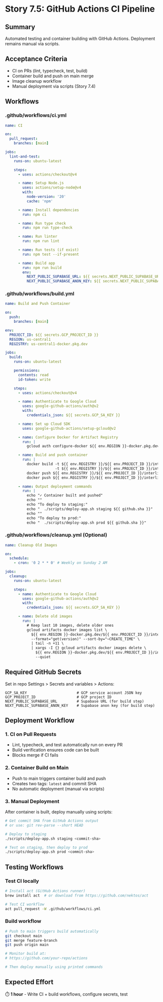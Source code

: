 # Story 7.5: GitHub Actions CI Pipeline

## Summary
Automated testing and container building with GitHub Actions. Deployment remains manual via scripts.

## Acceptance Criteria
- CI on PRs (lint, typecheck, test, build)
- Container build and push on main merge
- Image cleanup workflow
- Manual deployment via scripts (Story 7.4)

## Workflows

### .github/workflows/ci.yml
```yaml
name: CI

on:
  pull_request:
    branches: [main]

jobs:
  lint-and-test:
    runs-on: ubuntu-latest

    steps:
      - uses: actions/checkout@v4

      - name: Setup Node.js
        uses: actions/setup-node@v4
        with:
          node-version: '20'
          cache: 'npm'

      - name: Install dependencies
        run: npm ci

      - name: Run type check
        run: npm run type-check

      - name: Run linter
        run: npm run lint

      - name: Run tests (if exist)
        run: npm test --if-present

      - name: Build app
        run: npm run build
        env:
          NEXT_PUBLIC_SUPABASE_URL: ${{ secrets.NEXT_PUBLIC_SUPABASE_URL }}
          NEXT_PUBLIC_SUPABASE_ANON_KEY: ${{ secrets.NEXT_PUBLIC_SUPABASE_ANON_KEY }}
```

### .github/workflows/build.yml
```yaml
name: Build and Push Container

on:
  push:
    branches: [main]

env:
  PROJECT_ID: ${{ secrets.GCP_PROJECT_ID }}
  REGION: us-central1
  REGISTRY: us-central1-docker.pkg.dev

jobs:
  build:
    runs-on: ubuntu-latest

    permissions:
      contents: read
      id-token: write

    steps:
      - uses: actions/checkout@v4

      - name: Authenticate to Google Cloud
        uses: google-github-actions/auth@v2
        with:
          credentials_json: ${{ secrets.GCP_SA_KEY }}

      - name: Set up Cloud SDK
        uses: google-github-actions/setup-gcloud@v2

      - name: Configure Docker for Artifact Registry
        run: |
          gcloud auth configure-docker ${{ env.REGION }}-docker.pkg.dev

      - name: Build and push container
        run: |
          docker build -t ${{ env.REGISTRY }}/${{ env.PROJECT_ID }}/interlinear/app:${{ github.sha }} \
                       -t ${{ env.REGISTRY }}/${{ env.PROJECT_ID }}/interlinear/app:latest .
          docker push ${{ env.REGISTRY }}/${{ env.PROJECT_ID }}/interlinear/app:${{ github.sha }}
          docker push ${{ env.REGISTRY }}/${{ env.PROJECT_ID }}/interlinear/app:latest

      - name: Output deployment commands
        run: |
          echo "✓ Container built and pushed"
          echo ""
          echo "To deploy to staging:"
          echo "  ./scripts/deploy-app.sh staging ${{ github.sha }}"
          echo ""
          echo "To deploy to prod:"
          echo "  ./scripts/deploy-app.sh prod ${{ github.sha }}"
```

### .github/workflows/cleanup.yml (Optional)
```yaml
name: Cleanup Old Images

on:
  schedule:
    - cron: '0 2 * * 0' # Weekly on Sunday 2 AM

jobs:
  cleanup:
    runs-on: ubuntu-latest

    steps:
      - name: Authenticate to Google Cloud
        uses: google-github-actions/auth@v2
        with:
          credentials_json: ${{ secrets.GCP_SA_KEY }}

      - name: Delete old images
        run: |
          # Keep last 10 images, delete older ones
          gcloud artifacts docker images list \
            ${{ env.REGION }}-docker.pkg.dev/${{ env.PROJECT_ID }}/interlinear/app \
            --format="get(version)" --sort-by="~CREATE_TIME" \
            | tail -n +11 \
            | xargs -I {} gcloud artifacts docker images delete \
              ${{ env.REGION }}-docker.pkg.dev/${{ env.PROJECT_ID }}/interlinear/app:{} \
              --quiet
```

## Required GitHub Secrets
Set in repo Settings > Secrets and variables > Actions:

```
GCP_SA_KEY                       # GCP service account JSON key
GCP_PROJECT_ID                   # GCP project ID
NEXT_PUBLIC_SUPABASE_URL         # Supabase URL (for build step)
NEXT_PUBLIC_SUPABASE_ANON_KEY    # Supabase anon key (for build step)
```

## Deployment Workflow

### 1. CI on Pull Requests
- Lint, typecheck, and test automatically run on every PR
- Build verification ensures code can be built
- Blocks merge if CI fails

### 2. Container Build on Main
- Push to main triggers container build and push
- Creates two tags: `latest` and commit SHA
- No automatic deployment (manual via scripts)

### 3. Manual Deployment
After container is built, deploy manually using scripts:

```bash
# Get commit SHA from GitHub Actions output
# or use: git rev-parse --short HEAD

# Deploy to staging
./scripts/deploy-app.sh staging <commit-sha>

# Test on staging, then deploy to prod
./scripts/deploy-app.sh prod <commit-sha>
```

## Testing Workflows

### Test CI locally
```bash
# Install act (GitHub Actions runner)
brew install act  # or download from https://github.com/nektos/act

# Test CI workflow
act pull_request -W .github/workflows/ci.yml
```

### Build workflow
```bash
# Push to main triggers build automatically
git checkout main
git merge feature-branch
git push origin main

# Monitor build at:
# https://github.com/your-repo/actions

# Then deploy manually using printed commands
```

## Expected Effort
⏱️ **1 hour** - Write CI + build workflows, configure secrets, test
